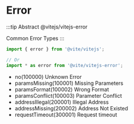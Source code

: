# Error

:::tip Abstract
@vitejs/vitejs-error

Common Error Types
:::

```javascript 引入
import { error } from '@vite/vitejs';

// Or
import * as error from '@vite/vitejs-error';
```

- no(100000) Unknown Error
- paramsMissing(100001) Missing Parameters
- paramsFormat(100002) Wrong Format
- paramsConflict(100003) Parameter Conflict
- addressIllegal(200001) Illegal Address
- addressMissing(200002) Address Not Existed
- requestTimeout(300001) Request timeout
